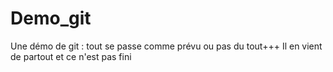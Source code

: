 # Demo_git
Une démo de git :
tout se passe comme prévu
ou pas du tout+++
Il en vient de partout
et ce n'est pas fini

